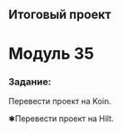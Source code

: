 ## Итоговый проект

# Модуль 35

### Задание:

Перевести проект на Koin.

✱Перевести проект на Hilt.
